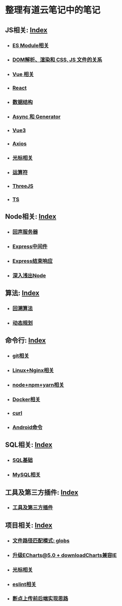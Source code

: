 # 整理有道云笔记中的笔记

## JS相关: [Index](./js相关/INDEX.md)
- ### [ES Module相关](./js相关/Module.md)
- ### [DOM解析、渲染和 CSS, JS 文件的关系](./js相关/DOM相关/DOM解析、渲染和CSS,JS的关系.md)
- ### [Vue 相关](./js相关/Vue2.x/INDEX.md)
- ### [React](./js相关/React/INDEX.md)
- ### [数据结构](./js相关/数据结构.md)
- ### [Async 和 Generator](./js相关/Async和Generator.md)
- ### [Vue3](./js相关/Vue3.md)
- ### [Axios](./js相关/Axios.md)
- ### [光标相关](./js相关/光标相关.md)
- ### [运算符](./js相关/运算符.md)
- ### [ThreeJS](./js相关/ThreeJS/INDEX.md)
- ### [TS](./js相关/TS/INDEX.md)

## Node相关: [Index](./node相关/INDEX.md)
- ### [回声服务器](./node相关/回声服务器/INDEX.md)
- ### [Express中间件](node相关/express/中间件.md)
- ### [Express结束响应](node相关/express/结束响应.md)
- ### [深入浅出Node](node相关/深入浅出Node/INDEX.md)

## 算法: [Index](./算法/INDEX.md)
- ### [回溯算法](./算法/回溯算法.md)
- ### [动态规划](./算法/动态规划.md)

## 命令行: [Index](./命令行)
- ### [git相关](./命令行/git相关.md)
- ### [Linux+Nginx相关](./命令行/Linux+Nginx相关.md)
- ### [node+npm+yarn相关](./命令行/node+npm+yarn相关.md)
- ### [Docker相关](./命令行/Docker.md)
- ### [curl](./命令行/curl.md)
- ### [Android命令](./命令行/Android命令.md)

## SQL相关: [Index](./SQL相关/INDEX.md)
- ### [SQL基础](./SQL相关/SQL基础/INDEX.md)
- ### [MySQL相关](./SQL相关/MySQL相关/INDEX.md)

## 工具及第三方插件: [Index](./插件及工具/INDEX.md)
- ### [工具及第三方插件](./插件及工具/INDEX.md)

## 项目相关: [Index](./项目相关)
- ### [文件路径匹配模式: globs](项目相关/文件路径匹配模式-globs.md)
- ### [升级ECharts@5.0 + downloadCharts兼容IE](项目相关/ECharts@5.0+downloadCharts.md)
- ### [光标相关](项目相关/光标相关.md)
- ### [eslint相关](项目相关/eslint相关.md)
- ### [断点上传前后端实现思路](项目相关/断点上传前后端实现思路.md)
